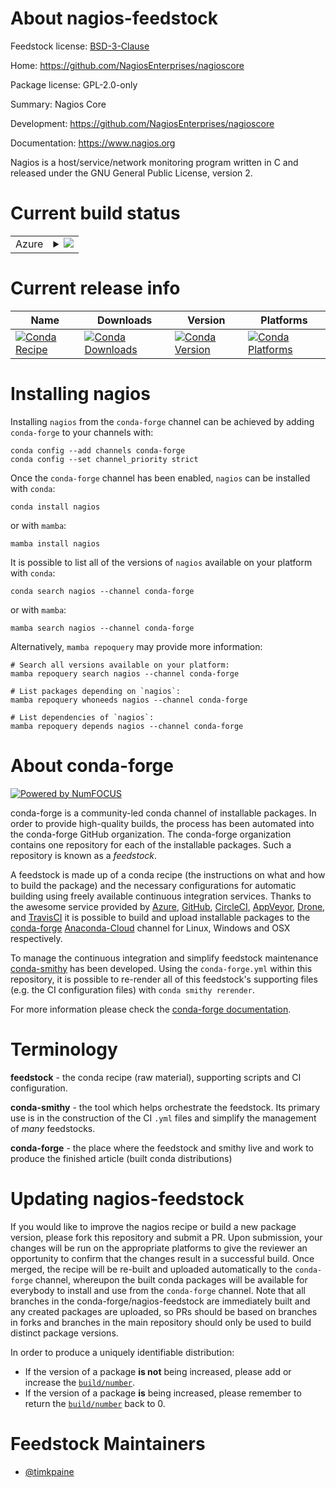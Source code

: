 About nagios-feedstock
======================

Feedstock license: [BSD-3-Clause](https://github.com/conda-forge/nagios-feedstock/blob/main/LICENSE.txt)

Home: https://github.com/NagiosEnterprises/nagioscore

Package license: GPL-2.0-only

Summary: Nagios Core

Development: https://github.com/NagiosEnterprises/nagioscore

Documentation: https://www.nagios.org

Nagios is a host/service/network monitoring program written in C and released under the GNU General Public License, version 2.

Current build status
====================


<table>
    
  <tr>
    <td>Azure</td>
    <td>
      <details>
        <summary>
          <a href="https://dev.azure.com/conda-forge/feedstock-builds/_build/latest?definitionId=16480&branchName=main">
            <img src="https://dev.azure.com/conda-forge/feedstock-builds/_apis/build/status/nagios-feedstock?branchName=main">
          </a>
        </summary>
        <table>
          <thead><tr><th>Variant</th><th>Status</th></tr></thead>
          <tbody><tr>
              <td>linux_64</td>
              <td>
                <a href="https://dev.azure.com/conda-forge/feedstock-builds/_build/latest?definitionId=16480&branchName=main">
                  <img src="https://dev.azure.com/conda-forge/feedstock-builds/_apis/build/status/nagios-feedstock?branchName=main&jobName=linux&configuration=linux%20linux_64_" alt="variant">
                </a>
              </td>
            </tr><tr>
              <td>osx_64</td>
              <td>
                <a href="https://dev.azure.com/conda-forge/feedstock-builds/_build/latest?definitionId=16480&branchName=main">
                  <img src="https://dev.azure.com/conda-forge/feedstock-builds/_apis/build/status/nagios-feedstock?branchName=main&jobName=osx&configuration=osx%20osx_64_" alt="variant">
                </a>
              </td>
            </tr>
          </tbody>
        </table>
      </details>
    </td>
  </tr>
</table>

Current release info
====================

| Name | Downloads | Version | Platforms |
| --- | --- | --- | --- |
| [![Conda Recipe](https://img.shields.io/badge/recipe-nagios-green.svg)](https://anaconda.org/conda-forge/nagios) | [![Conda Downloads](https://img.shields.io/conda/dn/conda-forge/nagios.svg)](https://anaconda.org/conda-forge/nagios) | [![Conda Version](https://img.shields.io/conda/vn/conda-forge/nagios.svg)](https://anaconda.org/conda-forge/nagios) | [![Conda Platforms](https://img.shields.io/conda/pn/conda-forge/nagios.svg)](https://anaconda.org/conda-forge/nagios) |

Installing nagios
=================

Installing `nagios` from the `conda-forge` channel can be achieved by adding `conda-forge` to your channels with:

```
conda config --add channels conda-forge
conda config --set channel_priority strict
```

Once the `conda-forge` channel has been enabled, `nagios` can be installed with `conda`:

```
conda install nagios
```

or with `mamba`:

```
mamba install nagios
```

It is possible to list all of the versions of `nagios` available on your platform with `conda`:

```
conda search nagios --channel conda-forge
```

or with `mamba`:

```
mamba search nagios --channel conda-forge
```

Alternatively, `mamba repoquery` may provide more information:

```
# Search all versions available on your platform:
mamba repoquery search nagios --channel conda-forge

# List packages depending on `nagios`:
mamba repoquery whoneeds nagios --channel conda-forge

# List dependencies of `nagios`:
mamba repoquery depends nagios --channel conda-forge
```


About conda-forge
=================

[![Powered by
NumFOCUS](https://img.shields.io/badge/powered%20by-NumFOCUS-orange.svg?style=flat&colorA=E1523D&colorB=007D8A)](https://numfocus.org)

conda-forge is a community-led conda channel of installable packages.
In order to provide high-quality builds, the process has been automated into the
conda-forge GitHub organization. The conda-forge organization contains one repository
for each of the installable packages. Such a repository is known as a *feedstock*.

A feedstock is made up of a conda recipe (the instructions on what and how to build
the package) and the necessary configurations for automatic building using freely
available continuous integration services. Thanks to the awesome service provided by
[Azure](https://azure.microsoft.com/en-us/services/devops/), [GitHub](https://github.com/),
[CircleCI](https://circleci.com/), [AppVeyor](https://www.appveyor.com/),
[Drone](https://cloud.drone.io/welcome), and [TravisCI](https://travis-ci.com/)
it is possible to build and upload installable packages to the
[conda-forge](https://anaconda.org/conda-forge) [Anaconda-Cloud](https://anaconda.org/)
channel for Linux, Windows and OSX respectively.

To manage the continuous integration and simplify feedstock maintenance
[conda-smithy](https://github.com/conda-forge/conda-smithy) has been developed.
Using the ``conda-forge.yml`` within this repository, it is possible to re-render all of
this feedstock's supporting files (e.g. the CI configuration files) with ``conda smithy rerender``.

For more information please check the [conda-forge documentation](https://conda-forge.org/docs/).

Terminology
===========

**feedstock** - the conda recipe (raw material), supporting scripts and CI configuration.

**conda-smithy** - the tool which helps orchestrate the feedstock.
                   Its primary use is in the construction of the CI ``.yml`` files
                   and simplify the management of *many* feedstocks.

**conda-forge** - the place where the feedstock and smithy live and work to
                  produce the finished article (built conda distributions)


Updating nagios-feedstock
=========================

If you would like to improve the nagios recipe or build a new
package version, please fork this repository and submit a PR. Upon submission,
your changes will be run on the appropriate platforms to give the reviewer an
opportunity to confirm that the changes result in a successful build. Once
merged, the recipe will be re-built and uploaded automatically to the
`conda-forge` channel, whereupon the built conda packages will be available for
everybody to install and use from the `conda-forge` channel.
Note that all branches in the conda-forge/nagios-feedstock are
immediately built and any created packages are uploaded, so PRs should be based
on branches in forks and branches in the main repository should only be used to
build distinct package versions.

In order to produce a uniquely identifiable distribution:
 * If the version of a package **is not** being increased, please add or increase
   the [``build/number``](https://docs.conda.io/projects/conda-build/en/latest/resources/define-metadata.html#build-number-and-string).
 * If the version of a package **is** being increased, please remember to return
   the [``build/number``](https://docs.conda.io/projects/conda-build/en/latest/resources/define-metadata.html#build-number-and-string)
   back to 0.

Feedstock Maintainers
=====================

* [@timkpaine](https://github.com/timkpaine/)

